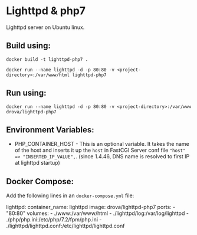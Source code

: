 Lighttpd & php7
==============
Lighttpd server on Ubuntu linux.

## Build using:
`docker build -t lighttpd-php7 .`

`docker run --name lighttpd -d -p 80:80 -v <project-directory>:/var/www/html lighttpd-php7`

## Run using:
`docker run --name lighttpd -d -p 80:80 -v <project-directory>:/var/www drova/lighttpd-php7`

## Environment Variables:
 - PHP_CONTAINER_HOST - This is an optional variable. It takes the name of the host and inserts it up the `host` in FastCGI Server conf file `"host" => "INSERTED_IP_VALUE",`. (since 1.4.46, DNS name is resolved to first IP at lighttpd startup)

## Docker Compose:
Add the following lines in an `docker-compose.yml` file:

lighttpd:
    container_name: lighttpd
    image: drova/lighttpd-php7
    ports:
      - "80:80"
    volumes:
      - ./www:/var/www/html
      - ./lighttpd/log:/var/log/lighttpd
      - ./php/php.ini:/etc/php/7.2/fpm/php.ini
      - ./lighttpd/lighttpd.conf:/etc/lighttpd/lighttpd.conf
